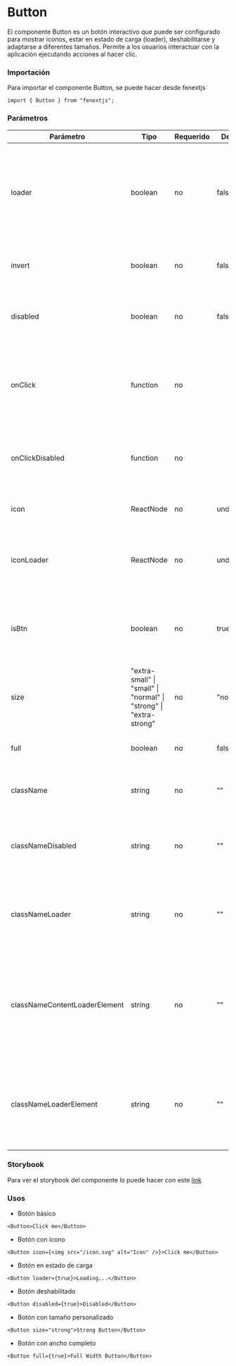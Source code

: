# Button

El componente Button es un botón interactivo que puede ser configurado para mostrar íconos, estar en estado de carga (loader), deshabilitarse y adaptarse a diferentes tamaños. Permite a los usuarios interactuar con la aplicación ejecutando acciones al hacer clic.

### Importación

Para importar el componente Button, se puede hacer desde fenextjs

```tsx copy
import { Button } from "fenextjs";
```

### Parámetros

| Parámetro | Tipo | Requerido | Default | Descripcion |
| --------- | ---- | --------- | ------- | ----------- |
| loader | boolean | no | false | Si el botón está en estado de carga, mostrando un indicador de carga (spinner) y deshabilitado para otras acciones. |
| invert | boolean | no | false | Si el botón invierte sus colores de background y hover. |
| disabled | boolean | no | false | Si el botón está deshabilitado, impidiendo cualquier interacción. |
| onClick | function | no |  | Función que se ejecuta cuando se hace click en el botón (solo si no está deshabilitado o en estado de carga). |
| onClickDisabled | function | no |  | Función que se ejecuta cuando se hace click en el botón estando deshabilitado. |
| icon | ReactNode | no | undefined | El ícono que se mostrará dentro del botón. |
| iconLoader | ReactNode | no | undefined | El ícono que se mostrará dentro del botón cuando esta en estado de carga. |
| isBtn | boolean | no | true | Si se renderiza el componente como un botón (`\<button\>`) o como un `\<div\>`. |
| size | "extra-small" \| "small" \| "normal" \| "strong" \| "extra-strong" | no | "normal" | El tamaño del botón. |
| full | boolean | no | false | Si el botón debe ocupar todo el ancho disponible. |
| className | string | no | "" | Clase personalizada para el componente Button. |
| classNameDisabled | string | no | "" | Clase personalizada para el componente Button cuando esta deshabilitado. |
| classNameLoader | string | no | "" | Clase personalizada para el componente Button cuando esta en estado de carga. |
| classNameContentLoaderElement | string | no | "" | Clase personalizada para contenedor del componente Loader dentro del botón cuando está en estado de carga. |
| classNameLoaderElement | string | no | "" | Clase personalizada para el componente Loader dentro del botón cuando está en estado de carga. |

### Storybook

Para ver el storybook del componente lo puede hacer con este [link](https://fenextjs-component-storybook.vercel.app/?path=/story/component-button--index)

### Usos

- Botón básico

```tsx copy
<Button>Click me</Button>
```

- Botón con ícono

```tsx copy
<Button icon={<img src="/icon.svg" alt="Icon" />}>Click me</Button>
```

- Botón en estado de carga

```tsx copy
<Button loader={true}>Loading...</Button>
```

- Botón deshabilitado

```tsx copy
<Button disabled={true}>Disabled</Button>
```

- Botón con tamaño personalizado

```tsx copy
<Button size="strong">Strong Button</Button>
```

- Botón con ancho completo

```tsx copy
<Button full={true}>Full Width Button</Button>
```

